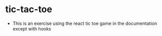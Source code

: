 # tic-tac-toe

- This is an exercise using the react tic toe game in the documentation except with hooks